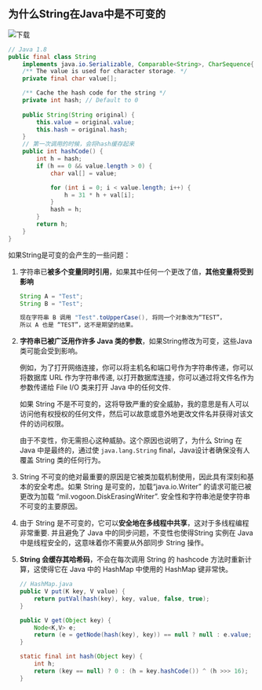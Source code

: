## 为什么String在Java中是不可变的

![下载](https://gitee.com/liuw5367/resource/raw/master/img/下载.jpg)

```java
// Java 1.8
public final class String
    implements java.io.Serializable, Comparable<String>, CharSequence{
    /** The value is used for character storage. */
    private final char value[];

    /** Cache the hash code for the string */
    private int hash; // Default to 0
    
    public String(String original) {
        this.value = original.value;
        this.hash = original.hash;
    }
    // 第一次调用的时候，会将hash缓存起来
    public int hashCode() {
        int h = hash;
        if (h == 0 && value.length > 0) {
            char val[] = value;

            for (int i = 0; i < value.length; i++) {
                h = 31 * h + val[i];
            }
            hash = h;
        }
        return h;
    }
}
```

如果String是可变的会产生的一些问题：

1. 字符串已**被多个变量同时引用**，如果其中任何一个更改了值，**其他变量将受到影响**

   ```java
   String A = "Test";
   String B = "Test";
   
   现在字符串 B 调用 "Test".toUpperCase(), 将同一个对象改为“TEST”，
   所以 A 也是 “TEST”，这不是期望的结果。
   ```

2. **字符串已被广泛用作许多 Java 类的参数**，如果String修改为可变，这些Java类可能会受到影响。

   例如，为了打开网络连接，你可以将主机名和端口号作为字符串传递，你可以将数据库 URL 作为字符串传递, 以打开数据库连接，你可以通过将文件名作为参数传递给 File I/O 类来打开 Java 中的任何文件.

   如果 String 不是不可变的，这将导致严重的安全威胁，我的意思是有人可以访问他有权授权的任何文件，然后可以故意或意外地更改文件名并获得对该文件的访问权限。

   由于不变性，你无需担心这种威胁。这个原因也说明了，为什么 String 在 Java 中是最终的，通过使 `java.lang.String` final，Java设计者确保没有人覆盖 String 类的任何行为。

3. String 不可变的绝对最重要的原因是它被类加载机制使用，因此具有深刻和基本的安全考虑。如果 String 是可变的，加载“java.io.Writer” 的请求可能已被更改为加载 “mil.vogoon.DiskErasingWriter”. 安全性和字符串池是使字符串不可变的主要原因。

4. 由于 String 是不可变的，它可以**安全地在多线程中共享**，这对于多线程编程非常重要. 并且避免了 Java 中的同步问题，不变性也使得String 实例在 Java 中是线程安全的，这意味着你不需要从外部同步 String 操作。

5. **String 会缓存其哈希码**，不会在每次调用 String 的 hashcode 方法时重新计算，这使得它在 Java 中的 HashMap 中使用的 HashMap 键非常快。

    ```java
    // HashMap.java
    public V put(K key, V value) {
        return putVal(hash(key), key, value, false, true);
    }
    
    public V get(Object key) {
        Node<K,V> e;
        return (e = getNode(hash(key), key)) == null ? null : e.value;
    }
    
    static final int hash(Object key) {
        int h;
        return (key == null) ? 0 : (h = key.hashCode()) ^ (h >>> 16);
    }
    ```